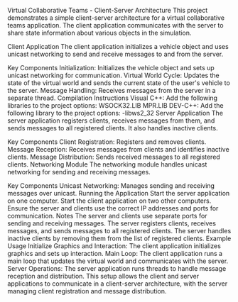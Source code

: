 Virtual Collaborative Teams - Client-Server Architecture
This project demonstrates a simple client-server architecture for a virtual collaborative teams application. The client application communicates with the server to share state information about various objects in the simulation.

Client Application
The client application initializes a vehicle object and uses unicast networking to send and receive messages to and from the server.

Key Components
Initialization: Initializes the vehicle object and sets up unicast networking for communication.
Virtual World Cycle: Updates the state of the virtual world and sends the current state of the user's vehicle to the server.
Message Handling: Receives messages from the server in a separate thread.
Compilation Instructions
Visual C++: Add the following libraries to the project options:
WSOCK32.LIB
MPR.LIB
DEV-C++: Add the following library to the project options:
-libws2_32
Server Application
The server application registers clients, receives messages from them, and sends messages to all registered clients. It also handles inactive clients.

Key Components
Client Registration: Registers and removes clients.
Message Reception: Receives messages from clients and identifies inactive clients.
Message Distribution: Sends received messages to all registered clients.
Networking Module
The networking module handles unicast networking for sending and receiving messages.

Key Components
Unicast Networking: Manages sending and receiving messages over unicast.
Running the Application
Start the server application on one computer.
Start the client application on two other computers.
Ensure the server and clients use the correct IP addresses and ports for communication.
Notes
The server and clients use separate ports for sending and receiving messages.
The server registers clients, receives messages, and sends messages to all registered clients.
The server handles inactive clients by removing them from the list of registered clients.
Example Usage
Initialize Graphics and Interaction: The client application initializes graphics and sets up interaction.
Main Loop: The client application runs a main loop that updates the virtual world and communicates with the server.
Server Operations: The server application runs threads to handle message reception and distribution.
This setup allows the client and server applications to communicate in a client-server architecture, with the server managing client registration and message distribution.
